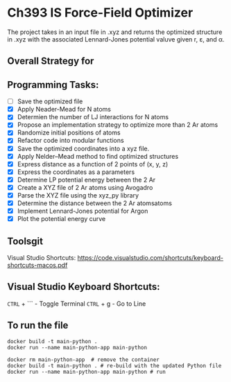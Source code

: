 # Ch393 IS Force-Field Optimizer 
The project takes in an input file in .xyz and returns the optimized structure in .xyz with the associated Lennard-Jones potential valuve given r, ε, and α.

## Overall Strategy for 

## Programming Tasks:
- [ ] Save the optimized file
- [x] Apply Neader-Mead for N atoms
- [x] Determien the number of LJ interactions for N atoms
- [x] Propose an implementation strategy to optimize more than 2 Ar atoms
- [x] Randomize initial positions of atoms
- [x] Refactor code into modular functions
- [x] Save the optimized coordinates into a xyz file.
- [x] Apply Nelder–Mead method to find optimized structures
- [x] Express distance as a function of 2 points of (x, y, z)
- [x] Express the coordinates as a parameters
- [x] Determine LP potential energy between the 2 Ar 
- [x] Create a XYZ file of 2 Ar atoms using Avogadro
- [x] Parse the XYZ file using the xyz_py library
- [x] Determine the distance between the 2 Ar atomsatoms
- [x] Implement Lennard-Jones potential for Argon
- [x] Plot the potential energy curve

## Toolsgit
Visual Studio Shortcuts:
https://code.visualstudio.com/shortcuts/keyboard-shortcuts-macos.pdf

## Visual Studio Keyboard Shortcuts:
`CTRL` + ``` - Toggle Terminal
`CTRL` + g - Go to Line

## To run the file
```
docker build -t main-python .        
docker run --name main-python-app main-python
```

```
docker rm main-python-app  # remove the container
docker build -t main-python . # re-build with the updated Python file
docker run --name main-python-app main-python # run
```